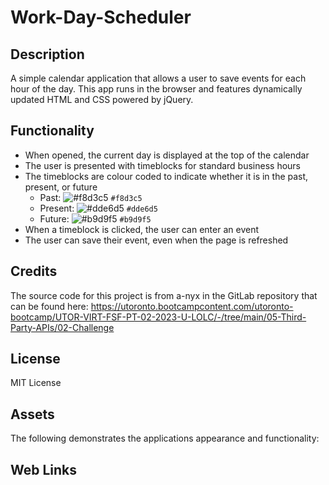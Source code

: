 # Work-Day-Scheduler

## Description
A simple calendar application that allows a user to save events for each hour of the day. This app runs in the browser and features dynamically updated HTML and CSS powered by jQuery.

## Functionality 
- When opened, the current day is displayed at the top of the calendar
- The user is presented with timeblocks for standard business hours
- The timeblocks are colour coded to indicate whether it is in the past, present, or future
    - Past:  ![#f8d3c5](https://placehold.co/15x15/f8d3c5/f8d3c5.png) `#f8d3c5`
    - Present: ![#dde6d5](https://placehold.co/15x15/dde6d5/dde6d5.png) `#dde6d5`
    - Future: ![#b9d9f5](https://placehold.co/15x15/b9d9f5/b9d9f5.png) `#b9d9f5`
- When a timeblock is clicked, the user can enter an event
- The user can save their event, even when the page is refreshed

## Credits
The source code for this project is from a-nyx in the GitLab repository that can be found here:
https://utoronto.bootcampcontent.com/utoronto-bootcamp/UTOR-VIRT-FSF-PT-02-2023-U-LOLC/-/tree/main/05-Third-Party-APIs/02-Challenge

## License
MIT License

## Assets
The following demonstrates the applications appearance and functionality:

## Web Links
